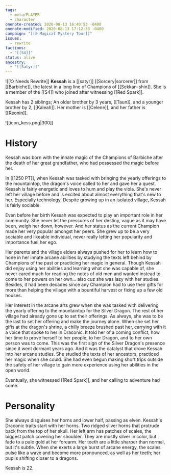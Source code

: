 ```yaml
---
tags:
  - meta/PLAYER
  - character
onenote-created: 2020-08-13 16:40:53 -0400
onenote-modified: 2020-08-13 17:12:33 -0400
campaign: "[[⍟ Magical Mystery Tour]]"
issues:
  - rewrite
factions:
  - "[[S4]]"
status: alive
ancestry:
  - "[[Satyr]]"
---
```

![[⎋ Needs Rewrite]]
**Kessah** is a [[satyr]] [[Sorcery|sorcerer]] from [[Barbiche]], the latest in a long line of Champions of [[Sekkan-shin]]. She is a member of the [[S4]] who joined after witnessing [[Red Spark]].

Kessah has 2 siblings; An older brother by 3 years, [[Taun]], and a younger brother by 2, [[Kaleah]]. Her mother is [[Celene]], and her father is [[Reonin]].

![[icon_kess.png|300]]


# History
Kessah was born with the innate magic of the Champions of Barbiche after the death of her great grandfather, who had possessed the magic before her.

In [[1250 PT]], when Kessah was tasked with bringing the yearly offerings to the mountaintop, the dragon's voice called to her and gave her a quest. Kessah is fairly energetic and loves to hum and play the viola. She's never left her village before and is excited about almost everything that's new to her. Especially technology. Despite growing up in an isolated village, Kessah is fairly sociable.

Even before her birth Kessah was expected to play an important role in her community. She never let the pressures of her destiny, vague as it may have been, weigh her down, however. And her status as the current Champion made her very popular amongst her peers. She grew up to be a very sociable and likeable individual, never really letting her popularity and importance fuel her ego.

Her parents and the village elders always pushed for her to learn how to hone in her innate arcane abilities by studying the texts left behind by Champions of the past or practicing her magic in general. Though Kessah did enjoy using her abilities and learning what she was capable of, she never cared much for reading the notes of old men and wanted instead to come to her powers on her own... also cuz she was lazy with her studies. Besides, it had been decades since any Champion had to use their gifts for more than helping the village with a bountiful harvest or fixing up a few old houses.

Her interest in the arcane arts grew when she was tasked with delivering the yearly offering to the mountaintop for the Silver Dragon. The rest of her village had already gone up to set their offerings. As always, she was to be the last to set her offering and make the journey alone. When she set her gifts at the dragon's shrine, a chilly breeze brushed past her, carrying with it a voice that spoke to her in Draconic. It told her of a coming conflict, how her time to prove herself to her people, to her Dragon, and to her own person was to come. This was the first sign of the Silver Dragon's presence since it went dormant years ago. And it was the catalyst that drove Kessah into her arcane studies. She studied the texts of her ancestors, practiced her magic when she could. She had even begun making short trips outside the safety of her village to gain more experience using her abilities in the open world.

Eventually, she witnessed [[Red Spark]], and her calling to adventure had come.

# Personality

She always disguises her horns and lower half, passing as elven. Kessah's Draconic traits start with her horns. Two ridged silver horns that protrude back from the top of her skull. Her left arm has patches of scales, the biggest patch covering her shoulder. They are mostly silver in color, but fade to a pale gold at her forearm. Her teeth are a little sharper than normal, but it's subtle. When she exerts a large burst of arcane energy, the scales pulse like a wave and become more pronounced, as well as her teeth; her pupils shifting closer to a dragons.



Kessah is 22.
